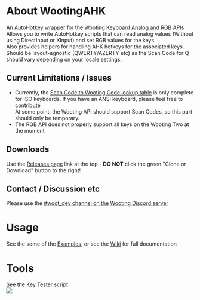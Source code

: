 # About WootingAHK

An AutoHotkey wrapper for the [Wooting Keyboard](https://wooting.io/) [Analog](https://github.com/WootingKb/wooting-analog-sdk) and [RGB](https://github.com/WootingKb/wooting-rgb-sdk) APIs  
Allows you to write AutoHotkey scripts that can read analog values (Without using DirectInput or XInput) and set RGB values for the keys.  
Also provides helpers for handling AHK hotkeys for the associated keys.  
Should be layout-agnostic (QWERTY/AZERTY etc) as the Scan Code for Q should vary depending on your locale settings.  

## Current Limitations / Issues
* Currently, the [Scan Code to Wooting Code lookup table](https://github.com/evilC/WootingAHK/blob/master/WootingAHK/WootingCodeLookup.cs) is only complete for ISO keyboards. If you have an ANSI keyboard, please feel free to contribute  
At some point, the Wooting API should support Scan Codes, so this part should only be temporary.  
* The RGB API does not properly support all keys on the Wooting Two at the moment

## Downloads
Use the [Releases page](https://github.com/evilC/WootingAHK/releases) link at the top - **DO NOT** click the green "Clone or Download" button to the right!  

## Contact / Discussion etc
Please use the [#woot_dev channel on the Wooting Discord server](https://discord.gg/zREJYgV)  

# Usage
See the some of the [Examples](https://github.com/evilC/WootingAHK/blob/master/Simple%20Example.ahk), or see the [Wiki](https://github.com/evilC/WootingAHK/wiki) for full documentation

# Tools  
See the [Key Tester](https://github.com/evilC/WootingAHK/blob/master/AllKeyTest.ahk) script  
![](https://i.imgur.com/QhrGUxt.png)  
